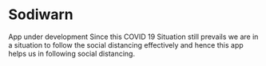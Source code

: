 # Sodiwarn
App under development
Since this COVID 19 Situation still prevails we are in a situation to follow the social distancing effectively and hence this app helps us in following social distancing.
